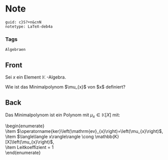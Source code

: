 # Note
```
guid: c}S?+n&cnN
notetype: LaTeX-deb4a
```

### Tags
```
Algebraen
```

## Front
Sei $x$ ein Element $\mathbb{K}$ -Algebra.
<div>
  Wie ist das Minimalpolynom $\mu_{x}$ von $x$ definiert?
</div>

## Back
Das Minimalpolynom ist ein Polynom mit $\mu_{x} \in \mathbb{K}[X]$
mit:
<div>
  \begin{enumerate}
  <div>
    <div>
      \item
      $\operatorname{ker}\left(\mathrm{ev}_{x}\right)=\left(\mu_{x}\right)$,
    </div>
    <div>
      \item $\langle\langle x\rangle\rangle \cong
      \mathbb{K}[X]\left(\mu_{x}\right)$,
    </div>
  </div>
</div>
<div>
  \item Leitkoeffizient = 1
</div>
<div>
  \end{enumerate}
</div>

